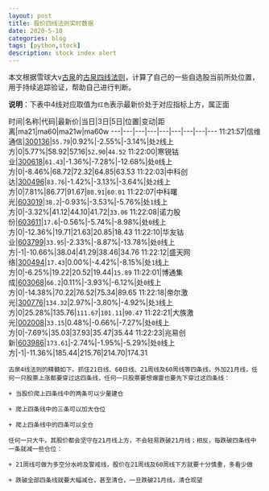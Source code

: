 ```yaml
---
layout: post
title: 股价四线法则实时数据
date: 2020-5-10
categories: blog
tags: [python,stock]
description: stock index alert
---
```



本文根据雪球大v[古泉](https://xueqiu.com/u/7148646888)的[古泉四线法则](https://xueqiu.com/7148646888/130498192)，计算了自己的一些自选股当前所处位置，用于持续追踪验证，帮助自己进行判断。

**说明**：下表中4线对应取值为`红色`表示最新价处于对应指标上方，属正面

时间|名称|代码|最新价|当日|3日|5日|位置|变动|距离|ma21|ma60|ma21w|ma60w
---|---|---|---|---|---|---|---|---
11:21:57|信维通信|[300136](https://xueqiu.com/S/SZ300136)|`55.79`|0.92%|-2.55%|-3.14%|处`2`线上方|0|5.77%|58.92|57.16|`52.90`|`44.52`
11:22:00|寒锐钴业|[300618](https://xueqiu.com/S/SZ300618)|`61.43`|-1.36%|-7.28%|-12.68%|处`0`线上方|0|-8.46%|68.72|72.32|64.85|63.53
11:22:03|中科创达|[300496](https://xueqiu.com/S/SZ300496)|`83.76`|-1.42%|-3.13%|-3.64%|处`2`线上方|0|7.81%|86.77|91.67|`80.91`|`60.01`
11:22:07|中科曙光|[603019](https://xueqiu.com/S/SH603019)|`38.2`|-0.93%|-3.53%|-5.76%|处`1`线上方|0|-3.32%|41.12|44.10|41.72|`33.06`
11:22:08|诺力股份|[603611](https://xueqiu.com/S/SH603611)|`17.6`|-0.56%|-5.74%|-8.98%|处`0`线上方|0|-12.36%|19.71|21.63|20.85|18.43
11:22:10|华友钴业|[603799](https://xueqiu.com/S/SH603799)|`33.95`|-2.33%|-8.87%|-13.78%|处`0`线上方|-1|-10.66%|38.04|41.29|38.46|34.76
11:22:12|盛天网络|[300494](https://xueqiu.com/S/SZ300494)|`17.43`|0.00%|-4.42%|-8.15%|处`1`线上方|0|-6.25%|19.22|20.52|19.44|`15.89`
11:22:01|博通集成|[603068](https://xueqiu.com/S/SH603068)|`66.2`|0.11%|-3.93%|-6.12%|处`0`线上方|0|-14.38%|70.22|76.52|75.34|89.65
11:22:18|帝尔激光|[300776](https://xueqiu.com/S/SZ300776)|`134.32`|2.97%|-3.80%|-4.92%|处`3`线上方|0|25.28%|135.76|`111.67`|`101.11`|`90.47`
11:22:21|大族激光|[002008](https://xueqiu.com/S/SZ002008)|`33.15`|0.48%|-0.66%|-7.27%|处`0`线上方|0|-7.69%|35.03|37.93|35.47|35.44
11:22:23|兆易创新|[603986](https://xueqiu.com/S/SH603986)|`173.61`|-2.74%|-1.95%|-5.29%|处`0`线上方|-1|-11.36%|185.44|215.76|214.70|174.31

```
古泉4线法则的精髓如下。抓住21日线、60日线、21周线及60周线等四条线，外加21月线，任何一只股票上涨都要穿过这四条线，任何一只股票要想爆雷也要先下穿过这四条线：

+ 当股价爬上四条线中的两条可以少量建仓

+ 爬上四条线中的三条可以加大仓位

+ 爬上四条线中的四条可以全仓

任何一只大牛，其股价都会坚守在21月线上方，不会轻易跌破21月线；相反，每跌破四条线中一条就减一些仓位：

+ 21周线可做为多空分水岭及警戒线，股价在21周线及60周线下方就要十分慎重，多看少做

+ 跌破全部四条线就要大幅减仓，甚至清仓，一旦跌破21月线，清仓观望
```